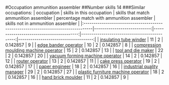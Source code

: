 #Occupation ammunition assembler
##Number skills 14
###Similar occupations:
| occupation                                                                        |   skills in this occupation |   skills that match ammunition assembler |   percentage match with ammunition assembler |   skills not in ammunition assembler |
|:----------------------------------------------------------------------------------|----------------------------:|-----------------------------------------:|---------------------------------------------:|-------------------------------------:|
| [insulating tube winder](insulating_tube_winder.md)                               |                          11 |                                        2 |                                     0.142857 |                                    9 |
| [edge bander operator](edge_bander_operator.md)                                   |                          10 |                                        2 |                                     0.142857 |                                    8 |
| [compression moulding machine operator](compression_moulding_machine_operator.md) |                          15 |                                        2 |                                     0.142857 |                                   13 |
| [tool and die maker](tool_and_die_maker.md)                                       |                          22 |                                        2 |                                     0.142857 |                                   20 |
| [vacuum forming machine operator](vacuum_forming_machine_operator.md)             |                          14 |                                        2 |                                     0.142857 |                                   12 |
| [router operator](router_operator.md)                                             |                          13 |                                        2 |                                     0.142857 |                                   11 |
| [cake press operator](cake_press_operator.md)                                     |                          19 |                                        2 |                                     0.142857 |                                   17 |
| [paper engineer](paper_engineer.md)                                               |                          18 |                                        2 |                                     0.142857 |                                   16 |
| [industrial quality manager](industrial_quality_manager.md)                       |                          29 |                                        2 |                                     0.142857 |                                   27 |
| [plastic furniture machine operator](plastic_furniture_machine_operator.md)       |                          18 |                                        2 |                                     0.142857 |                                   16 |
| [hand brick moulder](hand_brick_moulder.md)                                       |                          11 |                                        2 |                                     0.142857 |                                    9 |
